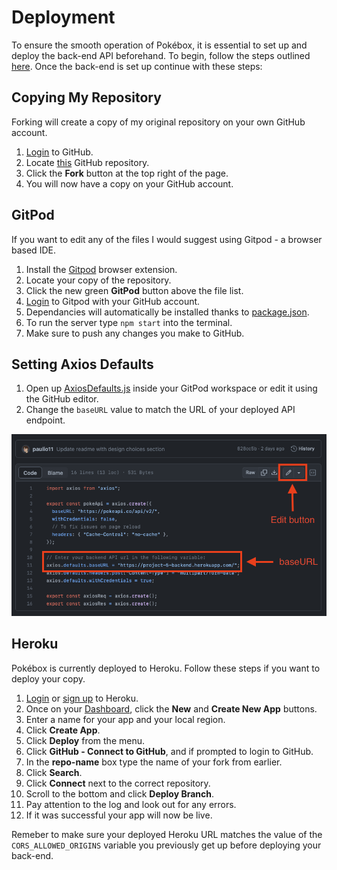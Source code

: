 # Deployment

To ensure the smooth operation of Pokébox, it is essential to set up and deploy the back-end API beforehand. To begin, follow the steps outlined [here](https://github.com/paulio11/P5-Pokebox-API/blob/main/DEPLOYMENT.md). Once the back-end is set up continue with these steps:

## Copying My Repository

Forking will create a copy of my original repository on your own GitHub account.

1. [Login](https://github.com/login) to GitHub.
2. Locate [this](https://github.com/paulio11/P5-Pokebox) GitHub repository.
3. Click the **Fork** button at the top right of the page.
4. You will now have a copy on your GitHub account.

## GitPod

If you want to edit any of the files I would suggest using Gitpod - a browser based IDE.

1. Install the [Gitpod](https://www.gitpod.io/docs/browser-extension/) browser extension.
2. Locate your copy of the repository.
3. Click the new green **GitPod** button above the file list.
4. [Login](https://gitpod.io/workspaces/) to Gitpod with your GitHub account.
5. Dependancies will automatically be installed thanks to [package.json](https://github.com/paulio11/P5-Pokebox/blob/main/package.json).
6. To run the server type `npm start` into the terminal.
7. Make sure to push any changes you make to GitHub.

## Setting Axios Defaults

1. Open up [AxiosDefaults.js](https://github.com/paulio11/P5-Pokebox/blob/main/src/api/AxiosDefaults.js) inside your GitPod workspace or edit it using the GitHub editor.
2. Change the `baseURL` value to match the URL of your deployed API endpoint.

![Editing Axios defaults](https://raw.githubusercontent.com/paulio11/P5-Pokebox/main/documentation/images/deployment-api.png)

## Heroku

Pokébox is currently deployed to Heroku. Follow these steps if you want to deploy your copy.

1. [Login](https://id.heroku.com/login) or [sign up]() to Heroku.
2. Once on your [Dashboard](https://dashboard.heroku.com/apps), click the **New** and **Create New App** buttons.
3. Enter a name for your app and your local region.
4. Click **Create App**.
5. Click **Deploy** from the menu.
6. Click **GitHub - Connect to GitHub**, and if prompted to login to GitHub.
7. In the **repo-name** box type the name of your fork from earlier.
8. Click **Search**.
9. Click **Connect** next to the correct repository.
10. Scroll to the bottom and click **Deploy Branch**.
11. Pay attention to the log and look out for any errors.
12. If it was successful your app will now be live.

Remeber to make sure your deployed Heroku URL matches the value of the `CORS_ALLOWED_ORIGINS` variable you previously get up before deploying your back-end.
